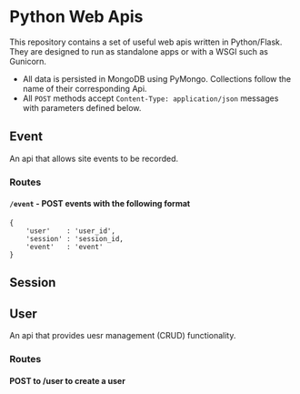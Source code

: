 # Python Web Apis

This repository contains a set of useful web apis written in Python/Flask. They
are designed to run as standalone apps or with a WSGI such as Gunicorn.

* All data is persisted in MongoDB using PyMongo. Collections follow the
  name of their corresponding Api.
* All `POST` methods accept `Content-Type: application/json` messages with
  parameters defined below.

## Event

An api that allows site events to be recorded.

### Routes

#### `/event` - POST events with the following format

    {
        'user'    : 'user_id',
        'session' : 'session_id,
        'event'   : 'event'
    }

## Session
## User

An api that provides uesr management (CRUD) functionality.

### Routes
#### POST to /user to create a user

